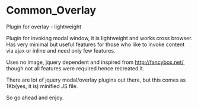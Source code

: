 Common_Overlay
==============

Plugin for overlay - lightweight

Plugin for invoking modal window, it is lightweight and works cross browser. Has very minimal but useful features for those who like to invoke content via ajax or inline and need only few features.

Uses no image, jquery dependent and inspired from http://fancybox.net/, though not all features were required hence recreated it.

There are lot of jquery modal/overlay plugins out there, but this comes as 1Kb(yes, it is) minified JS file.

So go ahead and enjoy.

